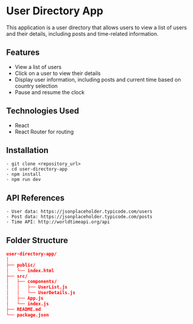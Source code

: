# User Directory App

This application is a user directory that allows users to view a list of users and their details, including posts and time-related information.

## Features

- View a list of users
- Click on a user to view their details
- Display user information, including posts and current time based on country selection
- Pause and resume the clock

## Technologies Used

- React
- React Router for routing

## Installation
    - git clone <repository_url>
    - cd user-directory-app
    - npm install
    - npm run dev

## API References
    - User data: https://jsonplaceholder.typicode.com/users
    - Post data: https://jsonplaceholder.typicode.com/posts
    - Time API: http://worldtimeapi.org/api

## Folder Structure
```json
user-directory-app/
│
├── public/
│   └── index.html
├── src/
│   ├── components/
│   │   ├── UserList.js
│   │   └── UserDetails.js
│   ├── App.js
│   └── index.js
├── README.md
└── package.json
```


